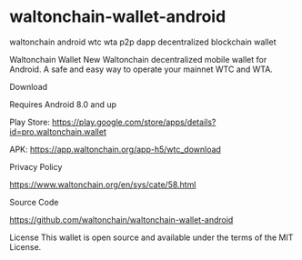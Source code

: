 # waltonchain-wallet-android
waltonchain android wtc wta p2p dapp decentralized blockchain wallet

Waltonchain Wallet New Waltonchain decentralized mobile wallet for Android. A safe and easy way to operate your mainnet WTC and WTA.  

Download

Requires Android 8.0 and up

Play Store: https://play.google.com/store/apps/details?id=pro.waltonchain.wallet

APK: https://app.waltonchain.org/app-h5/wtc_download


Privacy Policy

https://www.waltonchain.org/en/sys/cate/58.html


Source Code

https://github.com/waltonchain/waltonchain-wallet-android


License
This wallet is open source and available under the terms of the MIT License.


